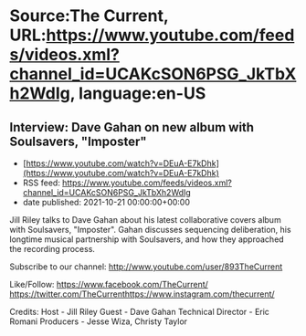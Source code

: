 # Source:The Current, URL:https://www.youtube.com/feeds/videos.xml?channel_id=UCAKcSON6PSG_JkTbXh2WdIg, language:en-US

## Interview: Dave Gahan on new album with Soulsavers, "Imposter"
 - [https://www.youtube.com/watch?v=DEuA-E7kDhk](https://www.youtube.com/watch?v=DEuA-E7kDhk)
 - RSS feed: https://www.youtube.com/feeds/videos.xml?channel_id=UCAKcSON6PSG_JkTbXh2WdIg
 - date published: 2021-10-21 00:00:00+00:00

Jill Riley talks to Dave Gahan about his latest collaborative covers album with Soulsavers, "Imposter". Gahan discusses sequencing deliberation, his longtime musical partnership with Soulsavers, and how they approached the recording process.

Subscribe to our channel:
http://www.youtube.com/user/893TheCurrent

Like/Follow:
https://www.facebook.com/TheCurrent/​​​​
https://twitter.com/TheCurrent​​​​
https://www.instagram.com/thecurrent/

Credits:
Host - Jill Riley
Guest - Dave Gahan
Technical Director - Eric Romani
Producers - Jesse Wiza, Christy Taylor

